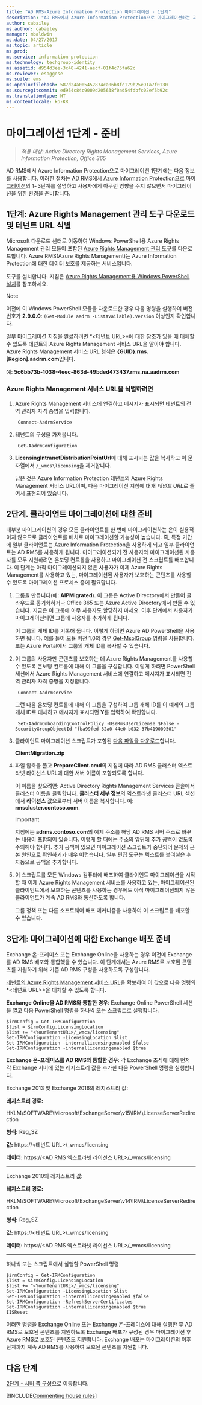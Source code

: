 ```yaml
---
title: "AD RMS-Azure Information Protection 마이그레이션 - 1단계"
description: "AD RMS에서 Azure Information Protection으로 마이그레이션하는 과정의 첫 번째 단계로, AD RMS에서 Azure Information Protection으로 마이그레이션 1~3단계가 포함됩니다."
author: cabailey
ms.author: cabailey
manager: mbaldwin
ms.date: 04/27/2017
ms.topic: article
ms.prod: 
ms.service: information-protection
ms.technology: techgroup-identity
ms.assetid: d954d3ee-3c48-4241-aecf-01f4c75fa62c
ms.reviewer: esaggese
ms.suite: ems
ms.openlocfilehash: 587d24a005452874ca06b8fc179b25e91a7f0130
ms.sourcegitcommit: ed954c84c9009d205638f0ad54fdbfc02ef5b92c
ms.translationtype: HT
ms.contentlocale: ko-KR
---
```

# <a name="migration-phase-1---preparation"></a>마이그레이션 1단계 - 준비

>*적용 대상: Active Directory Rights Management Services, Azure Information Protection, Office 365*

AD RMS에서 Azure Information Protection으로 마이그레이션 1단계에는 다음 정보를 사용합니다. 이러한 절차는 [AD RMS에서 Azure Information Protection으로 마이그레이션](migrate-from-ad-rms-to-azure-rms.md)의 1~3단계를 설명하고 사용자에게 아무런 영향을 주지 않으면서 마이그레이션을 위한 환경을 준비합니다.


## <a name="step-1-download-the-azure-rights-management-administration-tool-and-identify-your-tenant-url"></a>1단계: Azure Rights Management 관리 도구 다운로드 및 테넌트 URL 식별

Microsoft 다운로드 센터로 이동하여 Windows PowerShell용 Azure Rights Management 관리 모듈이 포함된 [Azure Rights Management 관리 도구](https://go.microsoft.com/fwlink/?LinkId=257721)를 다운로드합니다. Azure RMS(Azure Rights Management)는 Azure Information Protection에 대한 데이터 보호를 제공하는 서비스입니다.

도구를 설치합니다. 지침은 [Azure Rights Management용 Windows PowerShell 설치](../deploy-use/install-powershell.md)를 참조하세요.

> [!NOTE]
> 이전에 이 Windows PowerShell 모듈을 다운로드한 경우 다음 명령을 실행하여 버전 번호가 **2.9.0.0**: `(Get-Module aadrm -ListAvailable).Version` 이상인지 확인합니다.

일부 마이그레이션 지침을 완료하려면 *\<테넌트 URL\>*에 대한 참조가 있을 때 대체할 수 있도록 테넌트의 Azure Rights Management 서비스 URL을 알아야 합니다. Azure Rights Management 서비스 URL 형식은 **{GUID}.rms.[Region].aadrm.com**입니다.

예: **5c6bb73b-1038-4eec-863d-49bded473437.rms.na.aadrm.com**

### <a name="to-identify-your-azure-rights-management-service-url"></a>Azure Rights Management 서비스 URL을 식별하려면

1. Azure Rights Management 서비스에 연결하고 메시지가 표시되면 테넌트의 전역 관리자 자격 증명을 입력합니다.
    
        Connect-AadrmService
    
2. 테넌트의 구성을 가져옵니다.
    
        Get-AadrmConfiguration
    
3. **LicensingIntranetDistributionPointUrl**에 대해 표시되는 값을 복사하고 이 문자열에서 `/_wmcs\licensing`을 제거합니다. 
    
    남은 것은 Azure Information Protection 테넌트의 Azure Rights Management 서비스 URL이며, 다음 마이그레이션 지침에 대개 *테넌트 URL*로 줄여서 표현되어 있습니다.

## <a name="step-2-prepare-for-client-migration"></a>2단계. 클라이언트 마이그레이션에 대한 준비

대부분 마이그레이션의 경우 모든 클라이언트를 한 번에 마이그레이션하는 은이 실용적이지 않으므로 클라이언트를 배치로 마이그레이션할 가능성이 높습니다. 즉, 특정 기간에 일부 클라이언트는 Azure Information Protection을 사용하게 되고 일부 클라이언트는 AD RMS를 사용하게 됩니다. 마이그레이션되기 전 사용자와 마이그레이션된 사용자를 모두 지원하려면 온보딩 컨트롤을 사용하고 마이그레이션 전 스크립트를 배포합니다. 이 단계는 아직 마이그레이션되지 않은 사용자가 이제 Azure Rights Management를 사용하고 있는, 마이그레이션된 사용자가 보호하는 콘텐츠를 사용할 수 있도록 마이그레이션 프로세스 중에 필요합니다.

1. 그룹을 만듭니다(예: **AIPMigrated**). 이 그룹은 Active Directory에서 만들어 클라우드로 동기화하거나 Office 365 또는 Azure Active Directory에서 만들 수 있습니다. 지금은 이 그룹에 아무 사용자도 할당하지 마세요. 이후 단계에서 사용자가 마이그레이션되면 그룹에 사용자를 추가하게 됩니다.

    이 그룹의 개체 ID를 기록해 둡니다. 이렇게 하려면 Azure AD PowerShell을 사용하면 됩니다. 예를 들어 모듈 버전 1.0의 경우 [Get-MsolGroup](/powershell/msonline/v1/Get-MsolGroup) 명령을 사용합니다. 또는 Azure Portal에서 그룹의 개체 ID를 복사할 수 있습니다.

2. 이 그룹의 사용자만 콘텐츠를 보호하는 데 Azure Rights Management를 사용할 수 있도록 온보딩 컨트롤에 대해 이 그룹을 구성합니다. 이렇게 하려면 PowerShell 세션에서 Azure Rights Management 서비스에 연결하고 메시지가 표시되면 전역 관리자 자격 증명을 지정합니다.

        Connect-Aadrmservice

    그런 다음 온보딩 컨트롤에 대해 이 그룹을 구성하여 그룹 개체 ID를 이 예제의 그룹 개체 ID로 대체하고 메시지가 표시되면 **Y**를 입력하여 확인합니다.

        Set-AadrmOnboardingControlPolicy -UseRmsUserLicense $False -SecurityGroupObjectId "fba99fed-32a0-44e0-b032-37b419009501"

3. 클라이언트 마이그레이션 스크립트가 포함된 [다음 파일을 다운로드](https://go.microsoft.com/fwlink/?LinkId=524619)합니다.
    
    **ClientMigration.zip**
    
4. 파일 압축을 풀고 **PrepareClient.cmd**의 지침에 따라 AD RMS 클러스터 엑스트라넷 라이선스 URL에 대한 서버 이름이 포함되도록 합니다. 
    
    이 이름을 찾으려면: Active Directory Rights Management Services 콘솔에서 클러스터 이름을 클릭합니다. **클러스터 세부 정보**의 엑스트라넷 클러스터 URL 섹션에서 **라이선스** 값으로부터 서버 이름을 복사합니다. 예: **rmscluster.contoso.com**.

    > [!IMPORTANT]
    > 지침에는 **adrms.contoso.com**의 예제 주소를 해당 AD RMS 서버 주소로 바꾸는 내용이 포함되어 있습니다. 이렇게 할 때에는 주소의 앞뒤에 추가 공백이 없도록 주의해야 합니다. 추가 공백이 있으면 마이그레이션 스크립트가 중단되어 문제의 근본 원인으로 확인하기가 매우 어렵습니다. 일부 편집 도구는 텍스트를 붙여넣은 후 자동으로 공백을 추가합니다.
    >

5. 이 스크립트를 모든 Windows 컴퓨터에 배포하여 클라이언트 마이그레이션을 시작할 때 이제 Azure Rights Management 서비스를 사용하고 있는, 마이그레이션된 클라이언트에서 보호하는 콘텐츠를 사용하는 경우에도 아직 마이그레이션되지 않은 클라이언트가 계속 AD RMS와 통신하도록 합니다.

    그룹 정책 또는 다른 소프트웨어 배포 메커니즘을 사용하여 이 스크립트를 배포할 수 있습니다.

## <a name="step-3-prepare-your-exchange-deployment-for-migration"></a>3단계: 마이그레이션에 대한 Exchange 배포 준비

Exchange 온-프레미스 또는 Exchange Online을 사용하는 경우 이전에 Exchange를 AD RMS 배포와 통합했을 수 있습니다. 이 단계에서는 Azure RMS로 보호된 콘텐츠를 지원하기 위해 기존 AD RMS 구성을 사용하도록 구성합니다. 

[테넌트의 Azure Rights Management 서비스 URL](migrate-from-ad-rms-phase1.md#to-identify-your-azure-rights-management-service-url)을 확보하여 이 값으로 다음 명령의 *&lt;테넌트 URL&gt;*을 대체할 수 있도록 합니다. 

**Exchange Online을 AD RMS와 통합한 경우**: Exchange Online PowerShell 세션을 열고 다음 PowerShell 명령을 하나씩 또는 스크립트로 실행합니다.

    $irmConfig = Get-IRMConfiguration
    $list = $irmConfig.LicensingLocation
    $list += "<YourTenantURL>/_wmcs/licensing"
    Set-IRMConfiguration -LicensingLocation $list
    Set-IRMConfiguration -internallicensingenabled $false
    Set-IRMConfiguration -internallicensingenabled $true 

**Exchange 온-프레미스를 AD RMS와 통합한 경우**: 각 Exchange 조직에 대해 먼저 각 Exchange 서버에 있는 레지스트리 값을 추가한 다음 PowerShell 명령을 실행합니다. 

Exchange 2013 및 Exchange 2016의 레지스트리 값:

**레지스트리 경로:**

HKLM\SOFTWARE\Microsoft\ExchangeServer\v15\IRM\LicenseServerRedirection

**형식:** Reg_SZ

**값:** https://\<테넌트 URL\>/_wmcs/licensing

**데이터:** https://\<AD RMS 엑스트라넷 라이선스 URL\>/_wmcs/licensing

---

Exchange 2010의 레지스트리 값:

**레지스트리 경로:**

HKLM\SOFTWARE\Microsoft\ExchangeServer\v14\IRM\LicenseServerRedirection

**형식:** Reg_SZ

**값:** https://\<테넌트 URL\>/_wmcs/licensing

**데이터:** https://\<AD RMS 엑스트라넷 라이선스 URL>/_wmcs/licensing

---

하나씩 또는 스크립트에서 실행할 PowerShell 명령

    $irmConfig = Get-IRMConfiguration
    $list = $irmConfig.LicensingLocation
    $list += "<YourTenantURL>/_wmcs/licensing"
    Set-IRMConfiguration -LicensingLocation $list
    Set-IRMConfiguration -internallicensingenabled $false
    Set-IRMConfiguration -RefreshServerCertificates
    Set-IRMConfiguration -internallicensingenabled $true
    IISReset


이러한 명령을 Exchange Online 또는 Exchange 온-프레미스에 대해 실행한 후 AD RMS로 보호된 콘텐츠를 지원하도록 Exchange 배포가 구성된 경우 마이그레이션 후 Azure RMS로 보호된 콘텐츠도 지원합니다. Exchange 배포는 마이그레이션의 이후 단계까지 계속 AD RMS를 사용하여 보호된 콘텐츠를 지원합니다.


## <a name="next-steps"></a>다음 단계
[2단계 - 서버 쪽 구성](migrate-from-ad-rms-phase2.md)으로 이동합니다.

[!INCLUDE[Commenting house rules](../includes/houserules.md)]
